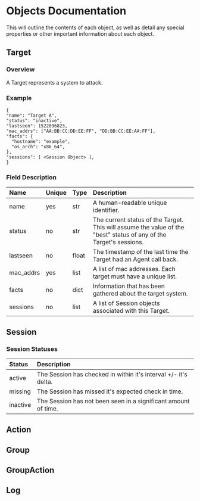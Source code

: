 # Objects Documentation
This will outline the contents of each object, as well as detail any special properties or other important information about each object.

## Target
### Overview
A Target represents a system to attack.

### Example
```
{
"name": "Target A",
"status": "inactive",
"lastseen": 1522096823,
"mac_addrs": ["AA:BB:CC:DD:EE:FF", "DD:BB:CC:EE:AA:FF"],
"facts": {
  "hostname": "example",
  "os_arch": "x86_64",
},
"sessions": [ <Session Object> ],
}
```

### Field Description
| **Name**   | **Unique** | **Type**   | **Description**                                                   |
| :--------- | :--------- | :--------- | :---------------------------------------------------------------- |
| name       | yes        | str        | A human-readable unique identifier.                               |
| status     | no         | str        | The current status of the Target. This will assume the value of the "best" status of any of the Target's sessions.|
| lastseen   | no         | float      | The timestamp of the last time the Target had an Agent call back. |
| mac_addrs  | yes        | list<str>  | A list of mac addresses. Each target must have a unique list.     |
| facts      | no         | dict       | Information that has been gathered about the target system.       |
| sessions   | no         | list<dict> | A list of Session objects associated with this Target.            |

## Session

### Session Statuses
| **Status** | **Description**                                                 |
| :--------- | :-------------------------------------------------------------- |
| active     | The Session has checked in within it's interval +/- it's delta. |
| missing    | The Session has missed it's expected check in time.             | 
| inactive   | The Session has not been seen in a significant amount of time.  |

## Action
## Group
## GroupAction
## Log
